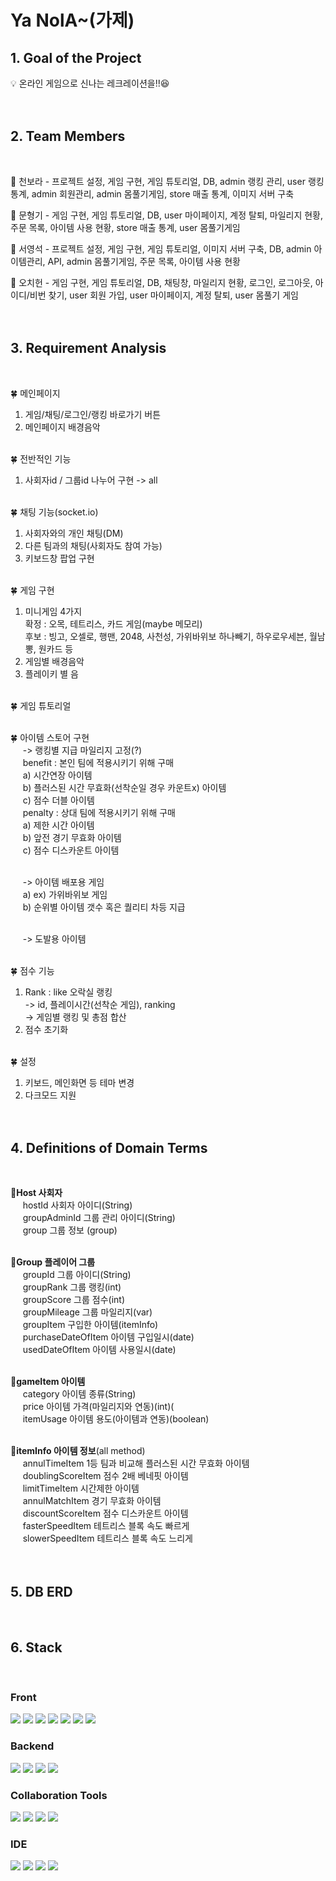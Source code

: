# Ya NolA~(가제)

<h2>1. Goal of the Project</h2>

:bulb: 온라인 게임으로 신나는 레크레이션을!!😆<br><br><br>

<h2>2. Team Members</h2><br>

:seedling: 천보라 - 프로젝트 설정, 게임 구현, 게임 튜토리얼, DB, admin 랭킹 관리, user 랭킹 통계, admin 회원관리, admin 몸풀기게임, store 매출 통계, 이미지 서버 구축<br>

:seedling: 문형기 - 게임 구현, 게임 튜토리얼, DB, user 마이페이지, 계정 탈퇴, 마일리지 현황, 주문 목록, 아이템 사용 현황, store 매출 통계, user 몸풀기게임<br>

:seedling: 서영석 - 프로젝트 설정, 게임 구현, 게임 튜토리얼, 이미지 서버 구축, DB, admin 아이템관리, API, admin 몸풀기게임, 주문 목록, 아이템 사용 현황<br>

:seedling: 오치헌 - 게임 구현, 게임 튜토리얼, DB, 채팅창, 마일리지 현황, 로그인, 로그아웃, 아이디/비번 찾기, user 회원 가입, user 마이페이지, 계정 탈퇴, user 몸풀기 게임<br><br><br>

<h2>3. Requirement Analysis</h2><br>

 :four_leaf_clover: 메인페이지<br>
 1) 게임/채팅/로그인/랭킹 바로가기 버튼<br>
 2) 메인페이지 배경음악<br><br>


 :four_leaf_clover: 전반적인 기능<br>
 1) 사회자id / 그룹id 나누어 구현 -> all<br><br>


 :four_leaf_clover: 채팅 기능(socket.io)<br>
 1) 사회자와의 개인 채팅(DM)<br>
 2) 다른 팀과의 채팅(사회자도 참여 가능)<br>
 3) 키보드창 팝업 구현<br><br>


 :four_leaf_clover: 게임 구현<br>
 1) 미니게임 4가지<br>
    확정 : 오목, 테트리스, 카드 게임(maybe 메모리)<br>
    후보 : 빙고, 오셀로, 행맨, 2048, 사천성, 가위바위보 하나빼기, 하우로우세븐, 월남뽕, 원카드 등<br>
 2) 게임별 배경음악<br>
 3) 플레이키 별 음<br><br>


 :four_leaf_clover: 게임 튜토리얼<br><br>


 :four_leaf_clover: 아이템 스토어 구현<br>
 &nbsp;&nbsp;&nbsp;&nbsp; -> 랭킹별 지급 마일리지 고정(?)<br>
 &nbsp;&nbsp;&nbsp;&nbsp; benefit : 본인 팀에 적용시키기 위해 구매<br>
 &nbsp;&nbsp;&nbsp;&nbsp;    a) 시간연장 아이템<br>
 &nbsp;&nbsp;&nbsp;&nbsp;    b) 플러스된 시간 무효화(선착순일 경우 카운트x) 아이템<br>
 &nbsp;&nbsp;&nbsp;&nbsp;    c) 점수 더블 아이템<br>
 &nbsp;&nbsp;&nbsp;&nbsp; penalty : 상대 팀에 적용시키기 위해 구매<br>
 &nbsp;&nbsp;&nbsp;&nbsp;    a) 제한 시간 아이템<br>
 &nbsp;&nbsp;&nbsp;&nbsp;    b) 앞전 경기 무효화 아이템<br>
 &nbsp;&nbsp;&nbsp;&nbsp;    c) 점수 디스카운트 아이템<br><br>

 &nbsp;&nbsp;&nbsp;&nbsp; -> 아이템 배포용 게임<br>
 &nbsp;&nbsp;&nbsp;&nbsp;    a) ex) 가위바위보 게임<br>
 &nbsp;&nbsp;&nbsp;&nbsp;    b) 순위별 아이템 갯수 혹은 퀄리티 차등 지급<br><br>

&nbsp;&nbsp;&nbsp;&nbsp; -> 도발용 아이템<br><br>


 :four_leaf_clover: 점수 기능<br>
 1) Rank : like 오락실 랭킹<br>
    -> id, 플레이시간(선착순 게임), ranking<br>
    -> 게임별 랭킹 및 총점 합산<br>
 2) 점수 초기화<br><br>


 :four_leaf_clover: 설정
 1) 키보드, 메인화면 등 테마 변경
 2) 다크모드 지원<br><br><br>


<h2>4. Definitions of Domain Terms</h2><br>

**:sunflower:Host 사회자**<br>
&nbsp;&nbsp;&nbsp;&nbsp; hostId 사회자 아이디(String)<br>
&nbsp;&nbsp;&nbsp;&nbsp; groupAdminId 그룹 관리 아이디(String)<br>
&nbsp;&nbsp;&nbsp;&nbsp; group 그룹 정보 (group)<br><br>

:sunflower:**Group 플레이어 그룹**<br>
&nbsp;&nbsp;&nbsp;&nbsp; groupId 그룹 아이디(String)<br>
&nbsp;&nbsp;&nbsp;&nbsp; groupRank 그룹 랭킹(int)<br>
&nbsp;&nbsp;&nbsp;&nbsp; groupScore 그룹 점수(int)<br>
&nbsp;&nbsp;&nbsp;&nbsp; groupMileage 그룹 마일리지(var)<br>
&nbsp;&nbsp;&nbsp;&nbsp; groupItem 구입한 아이템(itemInfo)<br>
&nbsp;&nbsp;&nbsp;&nbsp; purchaseDateOfItem 아이템 구입일시(date)<br>
&nbsp;&nbsp;&nbsp;&nbsp; usedDateOfItem 아이템 사용일시(date)<br><br>

:sunflower:**gameItem 아이템**<br>
&nbsp;&nbsp;&nbsp;&nbsp; category 아이템 종류(String)<br>
&nbsp;&nbsp;&nbsp;&nbsp; price 아이템 가격(마일리지와 연동)(int)(<br>
&nbsp;&nbsp;&nbsp;&nbsp; itemUsage 아이템 용도(아이템과 연동)(boolean)<br><br>

:sunflower:**itemInfo 아이템 정보**(all method)<br>
&nbsp;&nbsp;&nbsp;&nbsp; annulTimeItem 1등 팀과 비교해 플러스된 시간 무효화 아이템<br>
&nbsp;&nbsp;&nbsp;&nbsp; doublingScoreItem 점수 2배 베네핏 아이템<br>
&nbsp;&nbsp;&nbsp;&nbsp; limitTimeItem 시간제한 아이템<br>
&nbsp;&nbsp;&nbsp;&nbsp; annulMatchItem 경기 무효화 아이템<br>
&nbsp;&nbsp;&nbsp;&nbsp; discountScoreItem 점수 디스카운트 아이템<br>
&nbsp;&nbsp;&nbsp;&nbsp; fasterSpeedItem 테트리스 블록 속도 빠르게<br>
&nbsp;&nbsp;&nbsp;&nbsp; slowerSpeedItem 테트리스 블록 속도 느리게<br><br><br>

<h2>5. DB ERD</h2><br>

<h2>6. Stack</h2><br>
<div>
<p>
<h3>Front</h3>
<img src="https://img.shields.io/badge/html-E34F26?style=for-the-badge&logo=html5&logoColor=white">
<img src="https://img.shields.io/badge/css-1572B6?style=for-the-badge&logo=css3&logoColor=white">
<img src="https://img.shields.io/badge/react-61DAFB?style=for-the-badge&logo=react&logoColor=black">
<img src="https://img.shields.io/badge/next.js-4FC08D?style=for-the-badge&logo=next.js&logoColor=white">
<img src="https://img.shields.io/badge/javascript-F7DF1E?style=for-the-badge&logo=javascript&logoColor=black">
<img src="https://img.shields.io/badge/Tailwind CSS-06B6D4?style=for-the-badge&logo=Tailwind CSS&logoColor=black">
<img src="https://img.shields.io/badge/PostCSS-DD3A0A?style=for-the-badge&logo=PostCSS&logoColor=black">
</p>
</div>
<div>
<p>
<h3>Backend</h3>
<img src="https://img.shields.io/badge/JAVA-007396?style=for-the-badge&logo=java&logoColor=white">
<img src="https://img.shields.io/badge/SpringBoot-6DB33F?style=for-the-badge&logo=SpringBoot&logoColor=white">
<img src="https://img.shields.io/badge/oracle-FF9E0F?style=for-the-badge&logo=oracle&logoColor=white">
<img src="https://img.shields.io/badge/apache tomcat-382856?style=for-the-badge&logo=apachetomcat&logoColor=white">
</p>
</div>
<div>
 <p>
  <h3>Collaboration Tools</h3>
 <img src="https://img.shields.io/badge/slack-4A154B?style=for-the-badge&logo=slack&logoColor=white">
 <img src="https://img.shields.io/badge/zoom-1C9AD6?style=for-the-badge&logo=zoom&logoColor=white">
 <img src="https://img.shields.io/badge/github-589465?style=for-the-badge&logo=github&logoColor=white">
 <img src="https://img.shields.io/badge/discord-5865F2?style=for-the-badge&logo=discord&logoColor=white">
 </p>
</div>
<div>
 <p>
  <h3>IDE</h3>
 <img src="https://img.shields.io/badge/Eclipse IDE-456789?style=for-the-badge&logo=Eclipse IDE&logoColor=white">
 <img src="https://img.shields.io/badge/Visual Studio Code-007ACC?style=for-the-badge&logo=Visual Studio Code&logoColor=white">
 <img src="https://img.shields.io/badge/IntelliJ IDEA-254685?style=for-the-badge&logo=IntelliJ IDEA&logoColor=white">
 <img src="https://img.shields.io/badge/SQLite-543879?style=for-the-badge&logo=SQLite&logoColor=white">
 </p>
</div>

